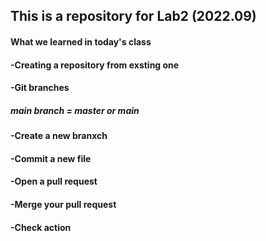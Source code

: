 ## This is a repository for Lab2 (2022.09)

#### What we learned in today's class
#### -Creating a repository from exsting one
#### -Git branches 
#####       main branch = master or main
#### -Create a new branxch
#### -Commit a new file
#### -Open a pull request
#### -Merge your pull request
#### -Check action
